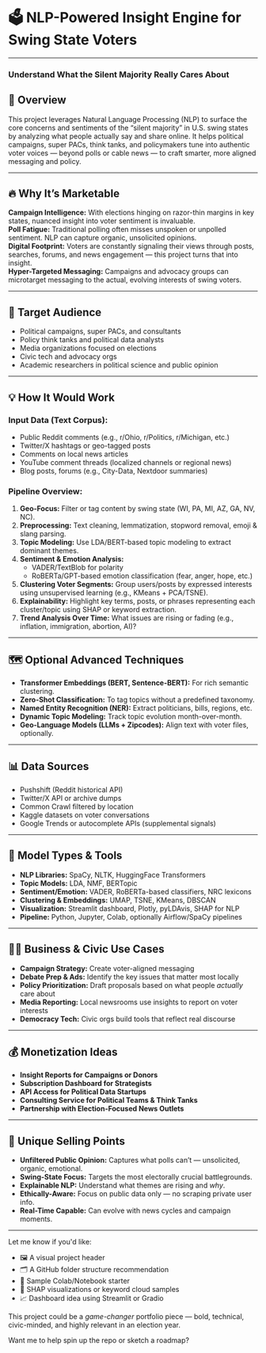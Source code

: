 # 🗳️ NLP-Powered Insight Engine for Swing State Voters  

---

### Understand What the Silent Majority Really Cares About

## 🧠 Overview  
This project leverages Natural Language Processing (NLP) to surface the core concerns and sentiments of the “silent majority” in U.S. swing states by analyzing what people actually say and share online. It helps political campaigns, super PACs, think tanks, and policymakers tune into authentic voter voices — beyond polls or cable news — to craft smarter, more aligned messaging and policy.

---

## 🔥 Why It’s Marketable  
**Campaign Intelligence:** With elections hinging on razor-thin margins in key states, nuanced insight into voter sentiment is invaluable.  
**Poll Fatigue:** Traditional polling often misses unspoken or unpolled sentiment. NLP can capture organic, unsolicited opinions.  
**Digital Footprint:** Voters are constantly signaling their views through posts, searches, forums, and news engagement — this project turns that into insight.  
**Hyper-Targeted Messaging:** Campaigns and advocacy groups can microtarget messaging to the actual, evolving interests of swing voters.

---

## 🎯 Target Audience  
- Political campaigns, super PACs, and consultants  
- Policy think tanks and political data analysts  
- Media organizations focused on elections  
- Civic tech and advocacy orgs  
- Academic researchers in political science and public opinion  

---

## 💡 How It Would Work  
### **Input Data (Text Corpus):**  
- Public Reddit comments (e.g., r/Ohio, r/Politics, r/Michigan, etc.)  
- Twitter/X hashtags or geo-tagged posts  
- Comments on local news articles  
- YouTube comment threads (localized channels or regional news)  
- Blog posts, forums (e.g., City-Data, Nextdoor summaries)

### **Pipeline Overview:**  
1. **Geo-Focus:** Filter or tag content by swing state (WI, PA, MI, AZ, GA, NV, NC).  
2. **Preprocessing:** Text cleaning, lemmatization, stopword removal, emoji & slang parsing.  
3. **Topic Modeling:** Use LDA/BERT-based topic modeling to extract dominant themes.  
4. **Sentiment & Emotion Analysis:**  
   - VADER/TextBlob for polarity  
   - RoBERTa/GPT-based emotion classification (fear, anger, hope, etc.)  
5. **Clustering Voter Segments:** Group users/posts by expressed interests using unsupervised learning (e.g., KMeans + PCA/TSNE).  
6. **Explainability:** Highlight key terms, posts, or phrases representing each cluster/topic using SHAP or keyword extraction.  
7. **Trend Analysis Over Time:** What issues are rising or fading (e.g., inflation, immigration, abortion, AI)?  

---

## 🗺️ Optional Advanced Techniques  
- **Transformer Embeddings (BERT, Sentence-BERT):** For rich semantic clustering.  
- **Zero-Shot Classification:** To tag topics without a predefined taxonomy.  
- **Named Entity Recognition (NER):** Extract politicians, bills, regions, etc.  
- **Dynamic Topic Modeling:** Track topic evolution month-over-month.  
- **Geo-Language Models (LLMs + Zipcodes):** Align text with voter files, optionally.  

---

## 📊 Data Sources  
- Pushshift (Reddit historical API)  
- Twitter/X API or archive dumps  
- Common Crawl filtered by location  
- Kaggle datasets on voter conversations  
- Google Trends or autocomplete APIs (supplemental signals)

---

## 🤖 Model Types & Tools  
- **NLP Libraries:** SpaCy, NLTK, HuggingFace Transformers  
- **Topic Models:** LDA, NMF, BERTopic  
- **Sentiment/Emotion:** VADER, RoBERTa-based classifiers, NRC lexicons  
- **Clustering & Embeddings:** UMAP, TSNE, KMeans, DBSCAN  
- **Visualization:** Streamlit dashboard, Plotly, pyLDAvis, SHAP for NLP  
- **Pipeline:** Python, Jupyter, Colab, optionally Airflow/SpaCy pipelines  

---

## 🧑‍💼 Business & Civic Use Cases  
- **Campaign Strategy:** Create voter-aligned messaging  
- **Debate Prep & Ads:** Identify the key issues that matter most locally  
- **Policy Prioritization:** Draft proposals based on what people *actually* care about  
- **Media Reporting:** Local newsrooms use insights to report on voter interests  
- **Democracy Tech:** Civic orgs build tools that reflect real discourse  

---

## 💰 Monetization Ideas  
- **Insight Reports for Campaigns or Donors**  
- **Subscription Dashboard for Strategists**  
- **API Access for Political Data Startups**  
- **Consulting Service for Political Teams & Think Tanks**  
- **Partnership with Election-Focused News Outlets**

---

## 🌟 Unique Selling Points  
- **Unfiltered Public Opinion:** Captures what polls can’t — unsolicited, organic, emotional.  
- **Swing-State Focus:** Targets the most electorally crucial battlegrounds.  
- **Explainable NLP:** Understand what themes are rising and *why*.  
- **Ethically-Aware:** Focus on public data only — no scraping private user info.  
- **Real-Time Capable:** Can evolve with news cycles and campaign moments.

---

Let me know if you'd like:

- 🖼 A visual project header  
- 🗂 A GitHub folder structure recommendation  
- 📓 Sample Colab/Notebook starter  
- 🧠 SHAP visualizations or keyword cloud samples  
- 📈 Dashboard idea using Streamlit or Gradio  

This project could be a *game-changer* portfolio piece — bold, technical, civic-minded, and highly relevant in an election year.

Want me to help spin up the repo or sketch a roadmap?

